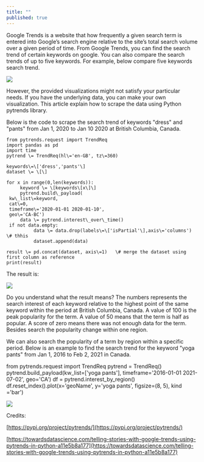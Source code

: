 ```yaml
---
title: ""
published: true
---
```

Google Trends is a website that how frequently a given search term is entered into Google’s search engine relative to the site’s total search volume over a given period of time. From Google Trends, you can find the search trend of certain keywords on google. You can also compare the search trends of up to five keywords. For example, below compare five keywords search trend.

![](https://static.wixstatic.com/media/456b92_a9ad12973d384973b0ac2c0dbe63c65d~mv2.png/v1/fill/w_740,h_443,al_c,q_95/456b92_a9ad12973d384973b0ac2c0dbe63c65d~mv2.webp)

However, the provided visualizations might not satisfy your particular needs. If you have the underlying data, you can make your own visualization. This article explain how to scrape the data using Python pytrends library.

Below is the code to scrape the search trend of keywords "dress" and "pants" from Jan 1, 2020 to Jan 10 2020 at British Columbia, Canada.

    from pytrends.request import TrendReq
    import pandas as pd
    import time
    pytrend \= TrendReq(hl\='en-GB', tz\=360)
    
    keywords\=\['dress','pants'\]
    dataset \= \[\]
    
    for x in range(0,len(keywords)):
         keyword \= \[keywords\[x\]\]
         pytrend.build\_payload(
     kw\_list\=keyword,
     cat\=0,
     timeframe\='2020-01-01 2020-01-10',
     geo\='CA-BC')
         data \= pytrend.interest\_over\_time()
     if not data.empty:
              data \= data.drop(labels\=\['isPartial'\],axis\='columns')   \# thhis 
              dataset.append(data)
     
    result \= pd.concat(dataset, axis\=1)   \# merge the dataset using first column as reference
    print(result) 

The result is:

![](https://static.wixstatic.com/media/456b92_a9cad9b5113142aebec54294be40953a~mv2.png/v1/fill/w_200,h_208,al_c,q_95/456b92_a9cad9b5113142aebec54294be40953a~mv2.webp)

Do you understand what the result means? The numbers represents the search interest of each keyword relative to the highest point of the same keyword within the period at British Columbia, Canada. A value of 100 is the peak popularity for the term. A value of 50 means that the term is half as popular. A score of zero means there was not enough data for the term. Besides search the popularity change within one region.

We can also search the popularity of a term by region within a specific period. Below is an example to find the search trend for the keyword "yoga pants" from Jan 1, 2016 to Feb 2, 2021 in Canada.

 from pytrends.request import TrendReq
pytrend \= TrendReq()
pytrend.build\_payload(kw\_list\=\['yoga pants'\], timeframe\='2016-01-01 2021-07-02', geo\='CA')
df \= pytrend.interest\_by\_region()
df.reset\_index().plot(x\='geoName', y\='yoga pants', figsize\=(8, 5), kind \='bar')

![](https://static.wixstatic.com/media/456b92_cf86036c97ea4726bb80b8effcbc7565~mv2.png/v1/fill/w_360,h_490,al_c,q_95/456b92_cf86036c97ea4726bb80b8effcbc7565~mv2.webp)

Credits:

[https://pypi.org/project/pytrends/](https://pypi.org/project/pytrends/)

[https://towardsdatascience.com/telling-stories-with-google-trends-using-pytrends-in-python-a11e5b8a177](https://towardsdatascience.com/telling-stories-with-google-trends-using-pytrends-in-python-a11e5b8a177)
<!--stackedit_data:
eyJoaXN0b3J5IjpbOTE2MzA1MjQwLDIxNTQ4Mjc3LC0xNzE5OD
g4Mjk4XX0=
-->